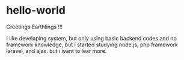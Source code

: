 # hello-world

Greetings Earthlings !!!

I like developing system, but only using basic backend codes and no framework knowledge,
but i started studying node.js, php framework laravel, and ajax. but i want to lear more. 

